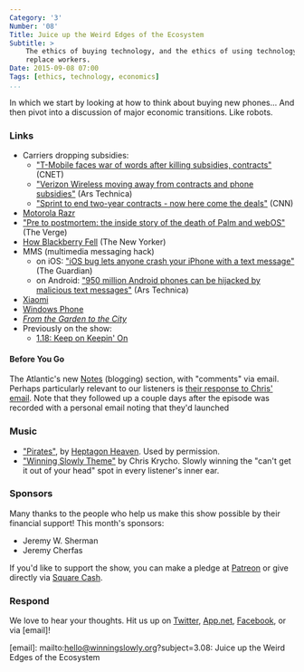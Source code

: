```yaml
---
Category: '3'
Number: '08'
Title: Juice up the Weird Edges of the Ecosystem
Subtitle: >
    The ethics of buying technology, and the ethics of using technology to
    replace workers.
Date: 2015-09-08 07:00
Tags: [ethics, technology, economics]
...
```


In which we start by looking at how to think about buying new phones... And then
pivot into a discussion of major economic transitions. Like robots.

### Links

  - Carriers dropping subsidies:
      + ["T-Mobile faces war of words after killing subsidies, 
        contracts"][t-mobile] (CNET)
      + ["Verizon Wireless moving away from contracts and phone 
        subsidies"][verizon] (Ars Technica)
      + ["Sprint to end two-year contracts - now here come the
        deals"][sprint] (CNN)
  - [Motorola Razr](https://en.wikipedia.org/wiki/Motorola_Razr)
  - ["Pre to postmortem: the inside story of the death of Palm and 
    webOS"][palm] (The Verge)
  - [How Blackberry Fell][blackberry] (The New Yorker)
  - MMS (multimedia messaging hack)
      + on iOS: ["iOS bug lets anyone crash your iPhone with a text 
        message"][ios] (The Guardian)
      + on Android: ["950 million Android phones can be hijacked by malicious 
        text messages"][android] (Ars Technica)
  - [Xiaomi](http://www.mi.com/en/)
  - [Windows Phone](https://www.windowsphone.com/en-us)
  - [_From the Garden to the City_][dyer]
  - Previously on the show:
      + [1.18: Keep on Keepin' On](http://www.winningslowly.org/1.18/)

[t-mobile]: http://www.cnet.com/news/t-mobile-faces-war-of-words-after-killing-subsidies-contracts/
[verizon]: http://arstechnica.com/business/2015/08/verizon-wireless-moving-away-from-contracts-and-phone-subsidies/
[sprint]: http://money.cnn.com/2015/08/18/technology/sprint-two-year-contracts/
[blackberry]: http://www.newyorker.com/tech/elements/how-blackberry-fell
[palm]: http://www.theverge.com/2012/6/5/3062611/palm-webos-hp-inside-story-pre-postmortem
[ios]: http://www.theguardian.com/technology/2015/may/27/iphone-crash-bug-text-imessage-ios
[android]: http://arstechnica.com/security/2015/07/950-million-android-phones-can-be-hijacked-by-malicious-text-messages/
[dyer]: http://www.alibris.com/From-the-Garden-to-the-City-The-Redeeming-and-Corrupting-Power-of-Technology-John-Dyer/book/27611046?matches=8


#### Before You Go

The Atlantic's new [Notes][notes] (blogging) section, with "comments" via email.
Perhaps particularly relevant to our listeners is [their response to Chris' 
email][response]. Note that they followed up a couple days after the episode was
recorded with a personal email noting that they'd launched 

[notes]: http://www.theatlantic.com/notes/
[response]: http://www.theatlantic.com/notes/all/2015/08/welcome-to-notes/402487/

### Music

  - ["Pirates"](//soundcloud.com/heptagonheaven/pirates), by [Heptagon
    Heaven](//www.heptagonheaven.com). Used by permission.
  - ["Winning Slowly Theme"](//soundcloud.com/chriskrycho/winning-slowly)
    by Chris Krycho. Slowly winning the "can't get it out of your head" spot in
    every listener's inner ear.


### Sponsors

Many thanks to the people who help us make this show possible by their financial
support! This month's sponsors:

  - Jeremy W. Sherman
  - Jeremy Cherfas

If you'd like to support the show, you can make a pledge at [Patreon] or give
directly via [Square Cash].

[Patreon]: //www.patreon.com/winningslowly
[Square Cash]: //cash.me/$winningslowly

### Respond

We love to hear your thoughts. Hit us up on [Twitter], [App.net], [Facebook], or
via [email]!

[Twitter]: //www.twitter.com/winningslowly
[App.net]: //www.twitter.com/winningslowly
[Facebook]: //www.facebook.com/winningslowlypodcast
[email]: mailto:hello@winningslowly.org?subject=3.08: Juice up the Weird Edges of the Ecosystem